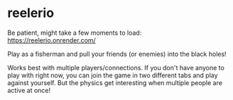 # reelerio
 
Be patient, might take a few moments to load: https://reelerio.onrender.com/

Play as a fisherman and pull your friends (or enemies) into the black holes!

Works best with multiple players/connections. If you don't have anyone to play with right now, you can join the game in two different tabs and play against yourself. But the physics get interesting when multiple people are active at once!
